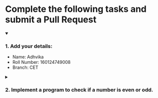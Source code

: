 # Complete the following tasks and submit a Pull Request
<details open>
<summary><h3>1. Add your details: </h3></summary>
<ul>
  <li> Name: Adhvika </li>
  <li> Roll Number: 160124749008</li>
  <li> Branch: CET</li>
</ul>
</details>
<details>
<summary><h3> 2. Implement a program to check if a number is even or odd. </h3></summary>
<ul>
<pre>#include<iostream>
     using namespaces std;
     int main(){
          cout<<"Enter a number :/n";
          cin>>num;
          if(num%2==0){
              cout<<"Even Number"<<endl;
          }
          else{
              cout<<"Odd Number"<<endl;
          }
     }
</pre>   
  <li> Create a new file in the repository and add your code. </li>
  <li> Use any programming language of your choice. </li>
</ul>
</details>

